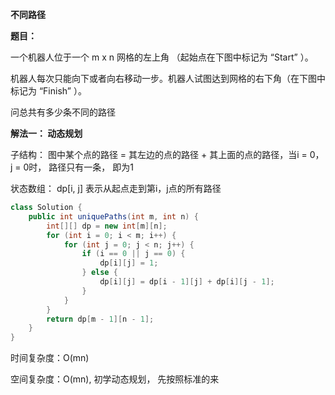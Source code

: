 **不同路径**

**题目：**

一个机器人位于一个 m x n 网格的左上角 （起始点在下图中标记为 “Start” ）。

机器人每次只能向下或者向右移动一步。机器人试图达到网格的右下角（在下图中标记为 “Finish” ）。

问总共有多少条不同的路径



**解法一： 动态规划**

子结构： 图中某个点的路径 = 其左边的点的路径 + 其上面的点的路径，当i = 0， j = 0时， 路径只有一条， 即为1

状态数组： dp[i, j] 表示从起点走到第i，j点的所有路径

```java
class Solution {
    public int uniquePaths(int m, int n) {
        int[][] dp = new int[m][n];
        for (int i = 0; i < m; i++) {
            for (int j = 0; j < n; j++) {
                if (i == 0 || j == 0) {
                    dp[i][j] = 1;
                } else {
                    dp[i][j] = dp[i - 1][j] + dp[i][j - 1];
                }
            }
        }
        return dp[m - 1][n - 1];
    }
}
```

时间复杂度：O(mn)

空间复杂度：O(mn), 初学动态规划， 先按照标准的来
